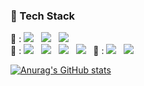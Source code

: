 

<h3 align="left"><b>🐍 Tech Stack</b></h3>
<p align="left">
💪 : <img src="https://img.shields.io/badge/python-3776AB?style=flat-square&logo=python&logoColor=white"/></a> &nbsp
<img src="https://img.shields.io/badge/opencv-%23white.svg?style=flat-square&logo=opencv&logoColor=white"/> &nbsp
<img src="https://img.shields.io/badge/Pytorch-EE4C2C?style=flat-square&logo=Pytorch&logoColor=white"/></a><br>
🐓 : <img src="https://img.shields.io/badge/C%23-%23239120.svg?style=flat-square&logo=CSharp&logoColor=white"/></a> &nbsp
<img src="https://img.shields.io/badge/Unity-000000?style=flat-square&logo=Unity&logoColor=white"/></a> &nbsp
<img src="https://img.shields.io/badge/Java-007396?style=flat-square&logo=Java&logoColor=white"/></a> &nbsp
<img src="https://img.shields.io/badge/c++-00599C?style=flat-square&logo=c%2B%2B&logoColor=white"/></a> &nbsp
🐣 : <img src="https://img.shields.io/badge/SpringBoot-339933?style=flat-square&logo=Spring&logoColor=white"/></a> &nbsp
<!-- <img src="https://img.shields.io/badge/Android-3DDC84?style=flat-square&logo=Android&logoColor=white"/></a> &nbsp -->
<img src="https://img.shields.io/badge/MySQL-4479A1?style=flat-square&logo=MySQL&logoColor=white"/></a> &nbsp </p>

[![Anurag's GitHub stats](https://github-readme-stats.vercel.app/api?username=mijoo308&count_private=true&show_icons=true)](https://github.com/anuraghazra/github-readme-stats)


<!--
**mijoo308/mijoo308** is a ✨ _special_ ✨ repository because its `README.md` (this file) appears on your GitHub profile.

Here are some ideas to get you started:

- 🔭 I’m currently working on ...
- 🌱 I’m currently learning ...
- 👯 I’m looking to collaborate on ...
- 🤔 I’m looking for help with ...
- 💬 Ask me about ...
- 📫 How to reach me: ...
- 😄 Pronouns: ...
- ⚡ Fun fact: ...
-->
